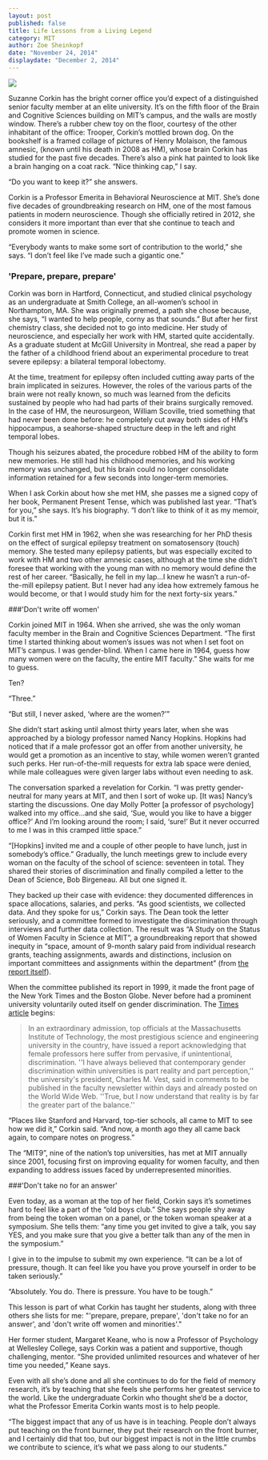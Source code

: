 ```yaml
---
layout: post
published: false
title: Life Lessons from a Living Legend
category: MIT
author: Zoe Sheinkopf
date: "November 24, 2014"
displaydate: "December 2, 2014"
---
```


![](/http://commons.wikimedia.org/wiki/File:PSM_V46_D168_Mesial_view_of_the_human_brain.jpg)

Suzanne Corkin has the bright corner office you’d expect of a distinguished senior faculty member at an elite university. It’s on the fifth floor of the Brain and Cognitive Sciences building on MIT’s campus, and the walls are mostly window. There’s a rubber chew toy on the floor, courtesy of the other inhabitant of the office: Trooper, Corkin’s mottled brown dog. On the bookshelf is a framed collage of pictures of Henry Molaison, the famous amnesic, (known until his death in 2008 as HM), whose brain Corkin has studied for the past five decades. There’s also a pink hat painted to look like a brain hanging on a coat rack. “Nice thinking cap,” I say.

“Do you want to keep it?” she answers.

Corkin is a Professor Emerita in Behavioral Neuroscience at MIT. She’s done five decades of groundbreaking research on HM, one of the most famous patients in modern neuroscience. Though she officially retired in 2012, she considers it more important than ever that she continue to teach and promote women in science. 

“Everybody wants to make some sort of contribution to the world,” she says. “I don’t feel like I’ve made such a gigantic one.”

### 'Prepare, prepare, prepare'

Corkin was born in Hartford, Connecticut, and studied clinical psychology as an undergraduate at Smith College, an all-women’s school in Northampton, MA. She was originally premed, a path she chose because, she says, “I wanted to help people, corny as that sounds.” But after her first chemistry class, she decided not to go into medicine. Her study of neuroscience, and especially her work with HM, started quite accidentally. As a graduate student at McGill University in Montreal, she read a paper by the father of a childhood friend about an experimental procedure to treat severe epilepsy: a bilateral temporal lobectomy.

At the time, treatment for epilepsy often included cutting away parts of the brain implicated in seizures. However, the roles of the various parts of the brain were not really known, so much was learned from the deficits sustained by people who had had parts of their brains surgically removed. In the case of HM, the neurosurgeon, William Scoville, tried something that had never been done before: he completely cut away both sides of HM’s hippocampus, a seahorse-shaped structure deep in the left and right temporal lobes.

Though his seizures abated, the procedure robbed HM of the ability to form new memories. He still had his childhood memories, and his working memory was unchanged, but his brain could no longer consolidate information retained for a few seconds into longer-term memories.

When I ask Corkin about how she met HM, she passes me a signed copy of her book, Permanent Present Tense, which was published last year. “That’s for you,” she says. It’s his biography. “I don’t like to think of it as my memoir, but it is.”

Corkin first met HM in 1962, when she was researching for her PhD thesis on the effect of surgical epilepsy treatment on somatosensory (touch) memory. She tested many epilepsy patients, but was especially excited to work with HM and two other amnesic cases, although at the time she didn’t foresee that working with the young man with no memory would define the rest of her career. “Basically, he fell in my lap…I knew he wasn’t a run-of-the-mill epilepsy patient. But I never had any idea how extremely famous he would become, or that I would study him for the next forty-six years.” 

###'Don't write off women'

Corkin joined MIT in 1964. When she arrived, she was the only woman faculty member in the Brain and Cognitive Sciences Department. “The first time I started thinking about women’s issues was not when I set foot on MIT’s campus. I was gender-blind. When I came here in 1964, guess how many women were on the faculty, the entire MIT faculty.” She waits for me to guess.

Ten?

“Three.”

 “But still, I never asked, ‘where are the women?’” 

She didn’t start asking until almost thirty years later, when she was approached by a biology professor named Nancy Hopkins. Hopkins had noticed that if a male professor got an offer from another university, he would get a promotion as an incentive to stay, while women weren’t granted such perks. Her run-of-the-mill requests for extra lab space were denied, while male colleagues were given larger labs without even needing to ask. 

The conversation sparked a revelation for Corkin. “I was pretty gender-neutral for many years at MIT, and then I sort of woke up. [It was] Nancy’s starting the discussions. One day Molly Potter [a professor of psychology] walked into my office...and she said, ‘Sue, would you like to have a bigger office?’ And I’m looking around the room; I said, ‘sure!’ But it never occurred to me I was in this cramped little space.”

“[Hopkins] invited me and a couple of other people to have lunch, just in somebody’s office.” Gradually, the lunch meetings grew to include every woman on the faculty of the school of science: seventeen in total. They shared their stories of discrimination and finally compiled a letter to the Dean of Science, Bob Birgeneau. All but one signed it.  

They backed up their case with evidence: they documented differences in space allocations, salaries, and perks. “As good scientists, we collected data. And they spoke for us,” Corkin says. The Dean took the letter seriously, and a committee formed to investigate the discrimination through interviews and further data collection. The result was “A Study on the Status of Women Faculty in Science at MIT”, a groundbreaking report that showed inequity in “space, amount of 9-month salary paid from individual research grants, teaching assignments, awards and distinctions, inclusion on important committees and assignments within the department” (from [the report itself](http://web.mit.edu/fnl/women/women.html)). 

When the committee published its report in 1999, it made the front page of the New York Times and the Boston Globe. Never before had a prominent university voluntarily outed itself on gender discrimination. The [Times article](http://www.nytimes.com/1999/03/23/us/mit-admits-discrimination-against-female-professors.html) begins:

>In an extraordinary admission, top officials at the Massachusetts Institute of Technology, the most prestigious science and engineering university in the country, have issued a report acknowledging that female professors here suffer from pervasive, if unintentional, discrimination.
''I have always believed that contemporary gender discrimination within universities is part reality and part perception,'' the university's president, Charles M. Vest, said in comments to be published in the faculty newsletter within days and already posted on the World Wide Web. ''True, but I now understand that reality is by far the greater part of the balance.''

“Places like Stanford and Harvard, top-tier schools, all came to MIT to see how we did it,” Corkin said. “And now, a month ago they all came back again, to compare notes on progress.”

The “MIT9”, nine of the nation’s top universities, has met at MIT annually since 2001, focusing first on improving equality for women faculty, and then expanding to address issues faced by underrepresented minorities.

###'Don't take no for an answer'

Even today, as a woman at the top of her field, Corkin says it’s sometimes hard to feel like a part of the “old boys club.” She says people shy away from being the token woman on a panel, or the token woman speaker at a symposium. She tells them: “any time you get invited to give a talk, you say YES, and you make sure that you give a better talk than any of the men in the symposium.”

I give in to the impulse to submit my own experience. “It can be a lot of pressure, though. It can feel like you have you prove yourself in order to be taken seriously.”

“Absolutely. You do. There is pressure. You have to be tough.”

This lesson is part of what Corkin has taught her students, along with three others she lists for me: "'prepare, prepare, prepare', 'don't take no for an answer', and 'don't write off women and minorities'." 

Her former student, Margaret Keane, who is now a Professor of Psychology at Wellesley College, says Corkin was a patient and supportive, though challenging, mentor. “She provided unlimited resources and whatever of her time you needed,” Keane says.

Even with all she’s done and all she continues to do for the field of memory research, it’s by teaching that she feels she performs her greatest service to the world. Like the undergraduate Corkin who thought she’d be a doctor, what the Professor Emerita Corkin wants most is to help people.

“The biggest impact that any of us have is in teaching. People don’t always put teaching on the front burner, they put their research on the front burner, and I certainly did that too, but our biggest impact is not in the little crumbs we contribute to science, it’s what we pass along to our students.”
